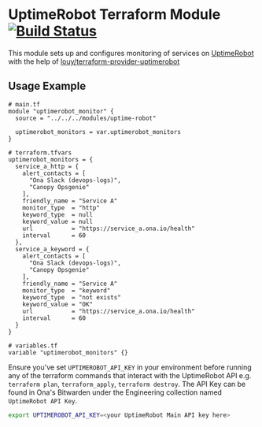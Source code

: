# UptimeRobot Terraform Module [![Build Status](https://github.com/onaio/terraform-module-uptimerobot/workflows/CI/badge.svg)](https://github.com/onaio/terraform-module-uptimerobot/actions?query=workflow%3ACI)

This module sets up and configures monitoring of services on [UptimeRobot](https://uptimerobot.com) with the help of [louy/terraform-provider-uptimerobot](https://github.com/louy/terraform-provider-uptimerobot)

## Usage Example

```hcl
# main.tf
module "uptimerobot_monitor" {
  source = "../../../modules/uptime-robot"

  uptimerobot_monitors = var.uptimerobot_monitors
}

# terraform.tfvars
uptimerobot_monitors = {
  service_a_http = {
    alert_contacts = [
      "Ona Slack (devops-logs)",
      "Canopy Opsgenie"
    ],
    friendly_name = "Service A"
    monitor_type  = "http"
    keyword_type  = null
    keyword_value = null
    url           = "https://service_a.ona.io/health"
    interval      = 60
  },
  service_a_keyword = {
    alert_contacts = [
      "Ona Slack (devops-logs)",
      "Canopy Opsgenie"
    ],
    friendly_name = "Service A"
    monitor_type  = "keyword"
    keyword_type  = "not exists"
    keyword_value = "OK"
    url           = "https://service_a.ona.io/health"
    interval      = 60
  }
}

# variables.tf
variable "uptimerobot_monitors" {}
```

Ensure you've set `UPTIMEROBOT_API_KEY` in your environment before running any of the terraform commands that interact with the UptimeRobot API e.g. `terraform plan`, `terraform_apply`, `terraform destroy`. The API Key can be found in Ona's Bitwarden under the Engineering collection named `UptimeRobot API Key`.

```bash
export UPTIMEROBOT_API_KEY=<your UptimeRobot Main API key here>
```
